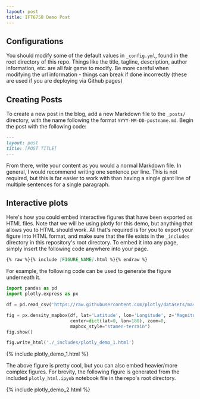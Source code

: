 ```yaml
---
layout: post
title: IFT6758 Demo Post
---
```



## Configurations

You should modify some of the default values in `_config.yml`, found in the root directory of this repo.
Things like the title, tagline, description, author information, etc. are all fair game to modify.
Be more careful when modifying the url information - things can break if done incorrectly (these are used if you are deploying via Github pages)

## Creating Posts

To create a new post in the blog, add a new Markdown file to the `_posts/` directory, with the name following the format `YYYY-MM-DD-postname.md`.
Begin the post with the following code:

```markdown
---
layout: post
title: [POST TITLE]
---
```

From there, write your content as you would a normal Markdown file.
In general, I would recommend writing one sentence per line. 
This is not required, but this is far easier to work with than having a single giant line of multiple sentences for a single paragraph.

## Interactive plots

Here's how you could embed interactive figures that have been exported as HTML files.
Note that we will be using plotly for this demo, but anything that allows you to HTML should work.
All that's required is for you to export your figure into HTML format, and make sure that the file exists in the `_includes` directory in this repository's root directory.
To embed it into any page, simply insert the following code anywhere into your page.

```markdown
{% raw %}{% include [FIGURE_NAME].html %}{% endraw %} 
```

For example, the following code can be used to generate the figure underneath it.

```python
import pandas as pd
import plotly.express as px

df = pd.read_csv('https://raw.githubusercontent.com/plotly/datasets/master/earthquakes-23k.csv')

fig = px.density_mapbox(df, lat='Latitude', lon='Longitude', z='Magnitude', radius=10,
                        center=dict(lat=0, lon=180), zoom=0,
                        mapbox_style="stamen-terrain")
fig.show()

fig.write_html('./_includes/plotly_demo_1.html')
```

{% include plotly_demo_1.html %}


The above figure is pretty cool, but you can also embed heavier/more complex figures.
For brevity, the following figure is generated from the included `plotly_html.ipynb` notebook file in the repo's root directory.

{% include plotly_demo_2.html %}

